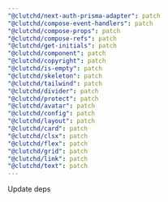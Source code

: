 ```yaml
---
"@clutchd/next-auth-prisma-adapter": patch
"@clutchd/compose-event-handlers": patch
"@clutchd/compose-props": patch
"@clutchd/compose-refs": patch
"@clutchd/get-initials": patch
"@clutchd/component": patch
"@clutchd/copyright": patch
"@clutchd/is-empty": patch
"@clutchd/skeleton": patch
"@clutchd/tailwind": patch
"@clutchd/divider": patch
"@clutchd/protect": patch
"@clutchd/avatar": patch
"@clutchd/config": patch
"@clutchd/layout": patch
"@clutchd/card": patch
"@clutchd/clsx": patch
"@clutchd/flex": patch
"@clutchd/grid": patch
"@clutchd/link": patch
"@clutchd/text": patch
---
```


Update deps

